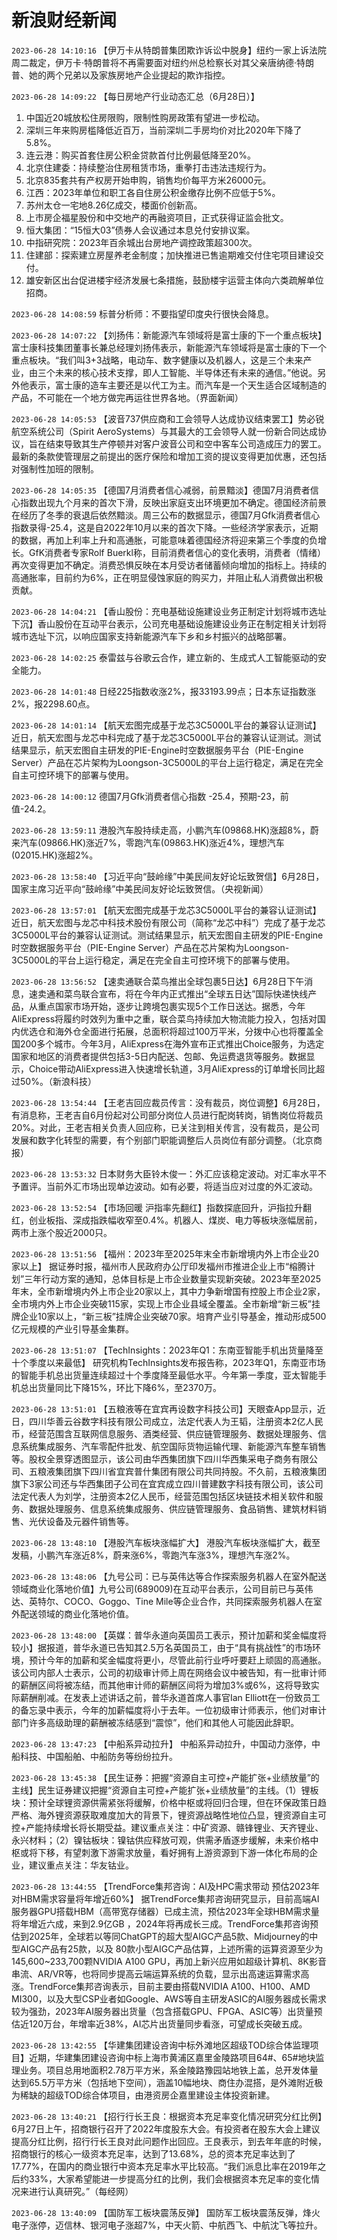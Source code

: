 # 新浪财经新闻
`2023-06-28 14:10:16` 【伊万卡从特朗普集团欺诈诉讼中脱身】纽约一家上诉法院周二裁定，伊万卡·特朗普将不再需要面对纽约州总检察长对其父亲唐纳德·特朗普、她的两个兄弟以及家族房地产企业提起的欺诈指控。

`2023-06-28 14:09:22` 【每日房地产行业动态汇总（6月28日）】
1. 中国近20城放松住房限购，限制性购房政策有望进一步松动。
2. 深圳三年来购房槛降低近百万，当前深圳二手房均价对比2020年下降了5.8%。
3. 连云港：购买首套住房公积金贷款首付比例最低降至20%。
4. 北京住建委：持续整治住房租赁市场，重拳打击违法违规行为。
5. 北京835套共有产权房开始申购，销售均价每平方米26000元。
6. 江西：2023年单位和职工各自住房公积金缴存比例不应低于5%。
7. 苏州太仓一宅地8.26亿成交，楼面价创新高。
8. 上市房企福星股份和中交地产的再融资项目，正式获得证监会批文。
9. 恒大集团：“15恒大03”债券人会议通过本息兑付安排议案。
10. 中指研究院：2023年百余城出台房地产调控政策超300次。
11. 住建部：探索建立房屋养老金制度；加快推进已售逾期难交付住宅项目建设交付。
12. 雄安新区出台促进楼宇经济发展七条措施，鼓励楼宇运营主体向六类疏解单位招商。

`2023-06-28 14:08:59` 标普分析师：不要指望印度央行很快会降息。

`2023-06-28 14:07:22` 【刘扬伟：新能源汽车领域将是富士康的下一个重点板块】富士康科技集团董事长兼总经理刘扬伟表示，新能源汽车领域将是富士康的下一个重点板块。“我们叫3+3战略，电动车、数字健康以及机器人，这是三个未来产业，由三个未来的核心技术支撑，即人工智能、半导体还有未来的通信。”他说。另外他表示，富士康的造车主要还是以代工为主。而汽车是一个天生适合区域制造的产品，不可能在一个地方做完再运往世界各地。（界面新闻）

`2023-06-28 14:05:53` 【波音737供应商和工会领导人达成协议结束罢工】势必锐航空系统公司（Spirit AeroSystems）与其最大的工会领导人就一份新合同达成协议，旨在结束导致其生产停顿并对客户波音公司和空中客车公司造成压力的罢工。最新的条款使管理层之前提出的医疗保险和增加工资的提议变得更加优惠，还包括对强制性加班的限制。

`2023-06-28 14:05:35` 【德国7月消费者信心减弱，前景黯淡】德国7月消费者信心指数出现九个月来的首次下滑，反映出家庭支出环境更加不确定。德国经济前景在经历了冬季的衰退后依然黯淡。周三公布的数据显示，德国7月Gfk消费者信心指数录得-25.4，这是自2022年10月以来的首次下降。一些经济学家表示，近期的数据，再加上利率上升和高通胀，可能意味着德国经济将迎来第三个季度的负增长。GfK消费者专家Rolf Buerkl称，目前消费者信心的变化表明，消费者（情绪）再次变得更加不确定。消费恐惧反映在本月受访者储蓄倾向增加的指标上。持续的高通胀率，目前约为6%，正在明显侵蚀家庭的购买力，并阻止私人消费做出积极贡献。

`2023-06-28 14:04:21` 【香山股份：充电基础设施建设业务正制定计划将城市选址下沉】香山股份在互动平台表示，公司充电基础设施建设业务正在制定相关计划将城市选址下沉，以响应国家支持新能源汽车下乡和乡村振兴的战略部署。

`2023-06-28 14:02:25` 泰雷兹与谷歌云合作，建立新的、生成式人工智能驱动的安全能力。

`2023-06-28 14:01:48` 日经225指数收涨2%，报33193.99点；日本东证指数涨2%，报2298.60点。

`2023-06-28 14:01:14` 【航天宏图完成基于龙芯3C5000L平台的兼容认证测试】近日，航天宏图与龙芯中科完成了基于龙芯3C5000L平台的兼容认证测试。测试结果显示，航天宏图自主研发的PIE-Engine时空数据服务平台（PIE-Engine Server）产品在芯片架构为Loongson-3C5000L的平台上运行稳定，满足在完全自主可控环境下的部署与使用。

`2023-06-28 14:00:12` 德国7月Gfk消费者信心指数 -25.4，预期-23，前值-24.2。

`2023-06-28 13:59:11` 港股汽车股持续走高，小鹏汽车(09868.HK)涨超8%，蔚来汽车(09866.HK)涨近7%，零跑汽车(09863.HK)涨近4%，理想汽车(02015.HK)涨超2%。

`2023-06-28 13:58:40` 【习近平向“鼓岭缘”中美民间友好论坛致贺信】6月28日，国家主席习近平向“鼓岭缘”中美民间友好论坛致贺信。（央视新闻）

`2023-06-28 13:57:01` 【航天宏图完成基于龙芯3C5000L平台的兼容认证测试】近日，航天宏图与龙芯中科技术股份有限公司（简称“龙芯中科”）完成了基于龙芯3C5000L平台的兼容认证测试。测试结果显示，航天宏图自主研发的PIE-Engine时空数据服务平台（PIE-Engine Server）产品在芯片架构为Loongson-3C5000L的平台上运行稳定，满足在完全自主可控环境下的部署与使用。

`2023-06-28 13:56:52` 【速卖通联合菜鸟推出全球包裹5日达】6月28日下午消息，速卖通和菜鸟联合宣布，将在今年内正式推出“全球五日达”国际快递快线产品，从重点国家市场开始，逐步让跨境包裹实现5个工作日送达。据悉，今年AliExpress将履约时效列为重中之重，联合菜鸟持续加大物流能力投入，包括对国内优选仓和海外仓全面进行拓展，总面积将超过100万平米，分拨中心也将覆盖全国200多个城市。今年3月，AliExpress在海外宣布正式推出Choice服务，为选定国家和地区的消费者提供包括3-5日内配送、包邮、免运费退货等服务。数据显示，Choice带动AliExpress进入快速增长轨道，3月AliExpress的订单增长同比超过50%。（新浪科技）

`2023-06-28 13:54:44` 【王老吉回应裁员传言：没有裁员，岗位调整】6月28日，有消息称，王老吉自6月份起对公司部分岗位人员进行配岗转岗，销售岗位将裁员20%。对此，王老吉相关负责人回应称，已关注到相关传言，没有裁员，是公司发展和数字化转型的需要，有个别部门职能调整后人员岗位有部分调整。（北京商报）

`2023-06-28 13:53:32` 日本财务大臣铃木俊一：外汇应该稳定波动。对汇率水平不予置评。当前外汇市场出现单边波动。如有必要，将适当应对过度的外汇波动。

`2023-06-28 13:52:54` 【市场回暖 沪指率先翻红】指数探底回升，沪指拉升翻红，创业板指、深成指跌幅收窄至0.4%。机器人、煤炭、电力等板块涨幅居前，两市上涨个股近2000只。

`2023-06-28 13:51:56` 【福州：2023年至2025年末全市新增境内外上市企业20家以上】 据证券时报，福州市人民政府办公厅印发福州市推进企业上市“榕腾计划”三年行动方案的通知，总体目标是上市企业数量实现新突破。2023年至2025年末，全市新增境内外上市企业20家以上，其中力争新增国有控股上市企业2家，全市境内外上市企业突破115家，实现上市企业县域全覆盖。全市新增“新三板”挂牌企业10家以上，“新三板”挂牌企业突破70家。培育产业引导基金，推动形成500亿元规模的产业引导基金集群。

`2023-06-28 13:51:07` 【TechInsights：2023年Q1：东南亚智能手机出货量降至十个季度以来最低】 研究机构TechInsights发布报告称，2023年Q1，东南亚市场的智能手机总出货量连续超过十个季度降至最低水平。今年第一季度，亚太智能手机总出货量同比下降15%，环比下降6%，至2370万。

`2023-06-28 13:51:01` 【五粮液等在宜宾再设数字科技公司】天眼查App显示，近日，四川华善云谷数字科技有限公司成立，法定代表人为王韬，注册资本2亿人民币，经营范围含互联网信息服务、酒类经营、供应链管理服务、数据处理服务、信息系统集成服务、汽车零配件批发、航空国际货物运输代理、新能源汽车整车销售等。股权全景穿透图显示，该公司由华西集团旗下四川华西集采电子商务有限公司、五粮液集团旗下四川省宜宾普什集团有限公司共同持股。不久前，五粮液集团旗下3家公司还与华西集团子公司在宜宾成立四川普建数字科技有限公司，该公司法定代表人为刘学，注册资本2亿人民币，经营范围包括区块链技术相关软件和服务、数据处理服务、信息系统集成服务、供应链管理服务、食品销售、建筑材料销售、光伏设备及元器件销售等。

`2023-06-28 13:48:10` 【港股汽车板块涨幅扩大】 港股汽车板块涨幅扩大，截至发稿，小鹏汽车涨近8%，蔚来涨6%，零跑汽车涨3%，理想汽车涨2%。

`2023-06-28 13:48:06` 【九号公司：已与英伟达等合作探索服务机器人在室外配送领域商业化落地价值】九号公司(689009)在互动平台表示，公司目前已与英伟达、英特尔、COCO、Goggo、Tine Mile等企业合作，共同探索服务机器人在室外配送领域的商业化落地价值。

`2023-06-28 13:48:00` 【英媒：普华永道向英国员工表示，预计加薪和奖金幅度将较小】据报道，普华永道已告知其2.5万名英国员工，由于“具有挑战性”的市场环境，预计今年的加薪和奖金幅度将更小，尽管此前行业呼吁要赶上顽固的高通胀。该公司内部人士表示，公司的初级审计师上周在网络会议中被告知，有一批审计师的薪酬区间将被冻结，而其他审计师的薪酬区间将为增加3%或6%，这将导致实际薪酬削减。在发表上述讲话之前，普华永道首席人事官Ian Elliott在一份致员工的备忘录中表示，今年的加薪幅度将小于去年。一位初级审计师表示，他们对审计部门许多高级助理的薪酬被冻结感到“震惊”，他们和其他人可能因此辞职。

`2023-06-28 13:47:23` 【中船系异动拉升】 中船系异动拉升，中国动力涨停，中船科技、中国船舶、中船防务等纷纷拉升。

`2023-06-28 13:45:38` 【民生证券：把握“资源自主可控+产能扩张+业绩放量”的主线】民生证券建议把握“资源自主可控+产能扩张+业绩放量”的主线。（1）锂板块：预计全球锂资源供需紧张将缓解，价格中枢或将回归合理，但在环保政策日趋严格、海外锂资源获取难度加大的背景下，锂资源战略性地位凸显，锂资源自主可控+产能持续增长将长期受益。建议重点关注：中矿资源、赣锋锂业、天齐锂业、永兴材料；（2）镍钴板块：镍钴供应释放可观，供需矛盾逐步缓解，未来价格中枢或将下移，有望刺激下游需求放量，看好拥有上游资源到下游一体化布局的企业，建议重点关注：华友钴业。

`2023-06-28 13:44:55` 【TrendForce集邦咨询：AI及HPC需求带动 预估2023年对HBM需求容量将年增近60%】 据TrendForce集邦咨询研究显示，目前高端AI服务器GPU搭载HBM（高带宽存储器）已成主流，预估2023年全球HBM需求量将年增近六成，来到2.9亿GB ，2024年将再成长三成。TrendForce集邦咨询预估到2025年，全球若以等同ChatGPT的超大型AIGC产品5款、Midjourney的中型AIGC产品有25款，以及 80款小型AIGC产品估算，上述所需的运算资源至少为145,600~233,700颗NVIDIA A100 GPU，再加上新兴应用如超级计算机、8K影音串流、AR/VR等，也将同步提高云端运算系统的负载，显示出高速运算需求高涨。TrendForce集邦咨询表示，目前主要由搭载NVIDIA A100、H100、AMD MI300，以及大型CSP业者如Google、AWS等自主研发ASIC的AI服务器成长需求较为强劲，2023年AI服务器出货量（包含搭载GPU、FPGA、ASIC等）出货量预估近120万台，年增率近38%，AI芯片出货量同步看涨，可望成长突破五成。

`2023-06-28 13:42:55` 【华建集团建设咨询中标外滩地区超级TOD综合体监理项目】近期，华建集团建设咨询中标上海市黄浦区嘉里金陵路项目64#、65#地块监理业务。项目总用地面积2.78万平方米，系金陵路豫园站地铁上盖，总开发体量达到65.5万平方米（包括地下空间），涵盖10幅地块、商住办混搭，是外滩附近极为稀缺的超级TOD综合体项目，由港资房企嘉里建设主体投资新建。

`2023-06-28 13:40:21` 【招行行长王良：根据资本充足率变化情况研究分红比例】 6月27日上午，招商银行召开了2022年度股东大会。有投资者在股东大会上建议提高分红比例，招行行长王良对此问题作出回应。王良表示，到去年年底的时候，招商银行的核心一级资本充足率，达到了13.68%，总的资本充足率达到了17.77%，在国内的商业银行中资本充足率水平比较高。“我们派息比率在2019年之后约33%，大家希望能进一步提高分红的比例，我们会根据资本充足率的变化情况来进行认真研究。”（每经网）

`2023-06-28 13:40:09` 【国防军工板块震荡反弹】 国防军工板块震荡反弹，烽火电子涨停，迈信林、银河电子涨超7%，中天火箭、中航西飞、中航沈飞等拉升。

